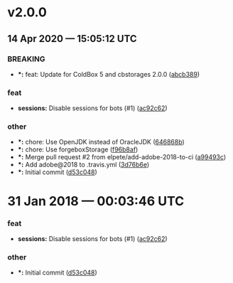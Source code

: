 # v2.0.0
## 14 Apr 2020 — 15:05:12 UTC

### BREAKING

+ __\*:__ feat: Update for ColdBox 5 and cbstorages 2.0.0 ([abcb389](https://github.com/coldbox-modules/disable-bot-sessions/commit/abcb38947921b362bf7f5e02f56bc2e844950bde))

### feat

+ __sessions:__ Disable sessions for bots (#1) ([ac92c62](https://github.com/coldbox-modules/disable-bot-sessions/commit/ac92c62009f5552e905ea8be2ad3211f671d1e46))

### other

+ __\*:__ chore: Use OpenJDK instead of OracleJDK ([646868b](https://github.com/coldbox-modules/disable-bot-sessions/commit/646868bb7bda43f40fd2d095b70be7a3ffc033b5))
+ __\*:__ chore: Use forgeboxStorage ([f96b8af](https://github.com/coldbox-modules/disable-bot-sessions/commit/f96b8af5c0c8d1300da58d60694f88291a8d2bac))
+ __\*:__ Merge pull request #2 from elpete/add-adobe-2018-to-ci ([a99493c](https://github.com/coldbox-modules/disable-bot-sessions/commit/a99493c5ca85b5f940a2c5c65225388e2fa4ba56))
+ __\*:__ Add adobe@2018 to .travis.yml ([3d76b6e](https://github.com/coldbox-modules/disable-bot-sessions/commit/3d76b6e6212e23800e226f71554636ba8e9f65cc))
+ __\*:__ Initial commit ([d53c048](https://github.com/coldbox-modules/disable-bot-sessions/commit/d53c0488800f67a625f26227fe79aff670c4a12e))


# 31 Jan 2018 — 00:03:46 UTC

### feat

+ __sessions:__ Disable sessions for bots (#1) ([ac92c62](https://github.com/coldbox-modules/disable-bot-sessions/commit/ac92c62009f5552e905ea8be2ad3211f671d1e46))

### other

+ __\*:__ Initial commit ([d53c048](https://github.com/coldbox-modules/disable-bot-sessions/commit/d53c0488800f67a625f26227fe79aff670c4a12e))
